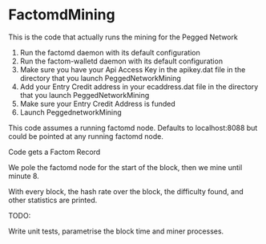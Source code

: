 # FactomdMining

This is the code that actually runs the mining for the Pegged Network

1. Run the factomd daemon with its default configuration
2. Run the factom-walletd daemon with its default configuration
3. Make sure you have your Api Access Key in the apikey.dat file in the directory
   that you launch PeggedNetworkMining
4. Add your Entry Credit address in your ecaddress.dat file in the directory  
   that you launch PeggedNetworkMining
5. Make sure your Entry Credit Address is funded
6. Launch PeggednetworkMining


This code assumes a running factomd node.  Defaults to localhost:8088 but could be pointed 
at any running factomd node.

Code gets a Factom Record

We pole the factomd node for the start of the block, then we mine until minute 8.

With every block, the hash rate over the block, the difficulty found, and other
statistics are printed.

TODO:

Write unit tests, parametrise the block time and miner processes.
